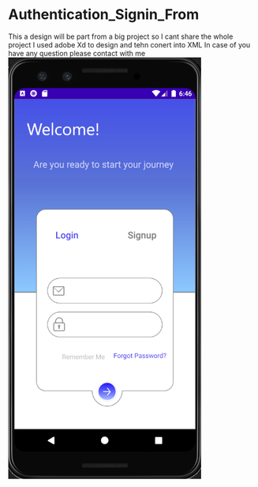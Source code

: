 # Authentication_Signin_From
This a design will be part from a big project so I cant share the whole project
I used adobe Xd to design and tehn conert into XML
In case of you have any question please contact with me 
 <img src='https://github.com/Ahmedsafwat101/Authentication_Signin_From/blob/master/Screen.png' title='Design Image' width='' alt='Design Image' />

